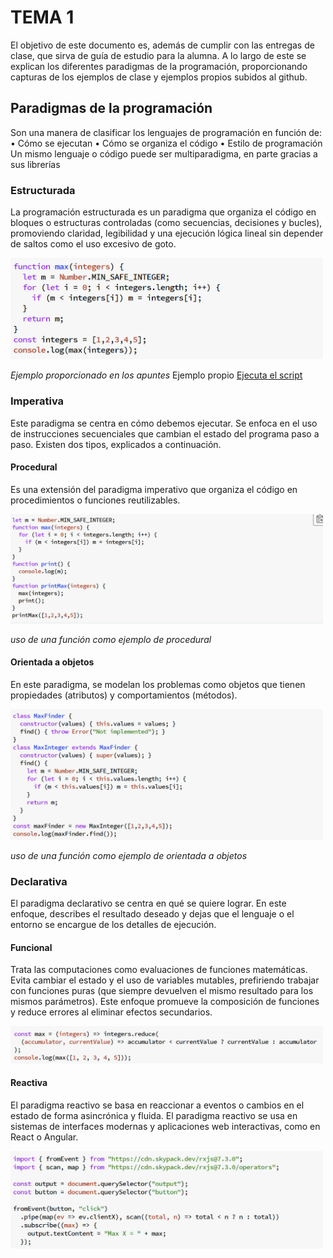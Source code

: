 # TEMA 1
El objetivo de este documento es, además de cumplir con las entregas de clase, que sirva de guía de estudio para la alumna. A lo largo de este se explican los diferentes paradigmas de la programación, proporcionando capturas de los ejemplos de clase y ejemplos propios subidos al github. 
## Paradigmas de la programación
Son una manera de clasificar los lenguajes de programación en función de:
•	Cómo se ejecutan
•	Cómo se organiza el código
•	Estilo de programación
Un mismo lenguaje o código puede ser multiparadigma, en parte gracias a sus librerías
### Estructurada
La programación estructurada es un paradigma que organiza el código en bloques o estructuras controladas (como secuencias, decisiones y bucles), promoviendo claridad, legibilidad y una ejecución lógica lineal sin depender de saltos como el uso excesivo de goto.

<img src="image-6.png" alt="Captura del ejemplo proporcionado" width="500">

_Ejemplo proporcionado en los apuntes_
Ejemplo propio
[Ejecuta el script](Estructurada.js)

### Imperativa
Este paradigma se centra en cómo debemos ejecutar. Se enfoca en el uso de instrucciones secuenciales que cambian el estado del programa paso a paso. Existen dos tipos, explicados a continuación.
#### Procedural
Es una extensión del paradigma imperativo que organiza el código en procedimientos o funciones reutilizables.

<img src="image-2.png" alt="Captura del ejemplo proporcionado" width="500">

_uso de una función como ejemplo de procedural_
#### Orientada a objetos
En este paradigma, se modelan los problemas como objetos que tienen propiedades (atributos) y comportamientos (métodos).

<img src="image-3.png" alt="Captura del ejemplo proporcionado" width="500">

_uso de una función como ejemplo de orientada a objetos_
### Declarativa
El paradigma declarativo se centra en qué se quiere lograr. En este enfoque, describes el resultado deseado y dejas que el lenguaje o el entorno se encargue de los detalles de ejecución.
#### Funcional
Trata las computaciones como evaluaciones de funciones matemáticas. Evita cambiar el estado y el uso de variables mutables, prefiriendo trabajar con funciones puras (que siempre devuelven el mismo resultado para los mismos parámetros). Este enfoque promueve la composición de funciones y reduce errores al eliminar efectos secundarios.

<img src="image-4.png" alt="Captura del ejemplo proporcionado" width="500">

#### Reactiva
El paradigma reactivo se basa en reaccionar a eventos o cambios en el estado de forma asincrónica y fluida. El paradigma reactivo se usa en sistemas de interfaces modernas y aplicaciones web interactivas, como en React o Angular.

<img src="image-5.png" alt="Captura del ejemplo proporcionado" width="500">
